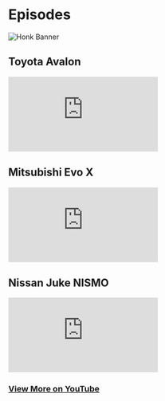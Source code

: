 # Episodes

![Honk Banner](https://i.snap.as/1EYezgX.png)

## Toyota Avalon
<iframe width="auto" height="auto" src="https://www.youtube.com/embed/vC2-RAhBqu0?controls=0" frameborder="0" allow="accelerometer; autoplay; encrypted-media; gyroscope; picture-in-picture" allowfullscreen></iframe>

## Mitsubishi Evo X
<iframe width="auto" height="auto" src="https://www.youtube.com/embed/ySGlBaaLDLc?controls=0" frameborder="0" allow="accelerometer; autoplay; encrypted-media; gyroscope; picture-in-picture" allowfullscreen></iframe>

## Nissan Juke NISMO
<iframe width="auto" height="auto" src="https://www.youtube.com/embed/28vwcuazfRw?controls=0" frameborder="0" allow="accelerometer; autoplay; encrypted-media; gyroscope; picture-in-picture" allowfullscreen></iframe>

### [View More on YouTube](http://bit.ly/dbhonkyt)